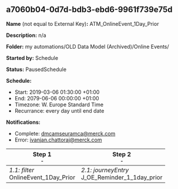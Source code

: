 ## a7060b04-0d7d-bdb3-ebd6-9961f739e75d

**Name** (not equal to External Key)**:** ATM_OnlineEvent_1Day_Prior

**Description:** n/a

**Folder:** my automations/OLD Data Model (Archived)/Online Events/

**Started by:** Schedule

**Status:** PausedSchedule

**Schedule:**

* Start: 2019-03-06 01:30:00 +01:00
* End: 2079-06-06 00:00:00 +01:00
* Timezone: W. Europe Standard Time
* Recurrance: every day until end date

**Notifications:**

* Complete: dmcamseuramca@merck.com
* Error: ivanjan.chattoraj@merck.com

| Step 1<br>_<small>-</small>_ | Step 2<br>_<small>-</small>_ |
| --- | --- |
| _1.1: filter_<br>OnlineEvent_1Day_Prior | _2.1: journeyEntry_<br>J_OE_Reminder_1_1day_prior |
